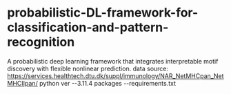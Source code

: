 # probabilistic-DL-framework-for-classification-and-pattern-recognition
A probabilistic deep learning framework that integrates interpretable motif discovery with flexible nonlinear prediction. 
data source: https://services.healthtech.dtu.dk/suppl/immunology/NAR_NetMHCpan_NetMHCIIpan/
python ver --3.11.4
packages --requirements.txt
